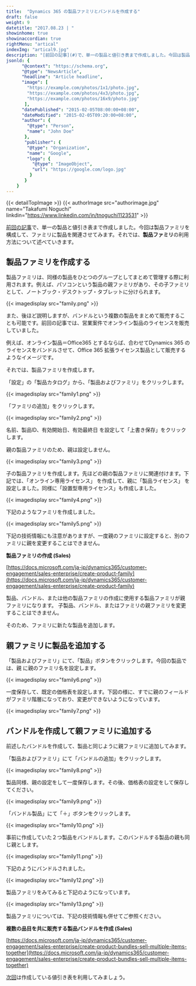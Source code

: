 ```yaml
---
title:  "Dynamics 365 の製品ファミリとバンドルを作成する"
draft: false
weight: 9
datetitle: "2017.08.23 | "
showinhome: true
showinaccordian: true
rightMenu: "artical"
indexImg: "artical9.jpg"
description: "[前回の記事](#)で、単一の製品と値引き表まで作成しました。今回は製品ファミリを構成して、ファミリに製品を関連させてみます。それでは、**製品ファミリ**の利用方法について述べていきます。"
jsonld: {
      "@context": "https://schema.org",
      "@type": "NewsArticle",
      "headline": "Article headline",
      "image": [
        "https://example.com/photos/1x1/photo.jpg",
        "https://example.com/photos/4x3/photo.jpg",
        "https://example.com/photos/16x9/photo.jpg"
       ],
      "datePublished": "2015-02-05T08:00:00+08:00",
      "dateModified": "2015-02-05T09:20:00+08:00",
      "author": {
        "@type": "Person",
        "name": "John Doe"
       },
       "publisher": {
        "@type": "Organization",
        "name": "Google",
        "logo": {
          "@type": "ImageObject",
          "url": "https://google.com/logo.jpg"
         }
       }
    }
---
```

{{< detailTopImage >}}
{{< authorImage src="authorimage.jpg" name="Takafumi Noguchi" linkdin="https://www.linkedin.com/in/tnoguchi1123531" >}}
<!-- Intro  -->
[前回の記事](https://www.andaze.com/ja/dynamics365/supporting-sales-with-dynamics-365/use-catalog-for-sales/)で、単一の製品と値引き表まで作成しました。今回は製品ファミリを構成して、ファミリに製品を関連させてみます。それでは、**製品ファミリ**の利用方法について述べていきます。


## 製品ファミリを作成する
製品ファミリは、同様の製品をひとつのグループとしてまとめて管理する際に利用されます。例えば、パソコンという製品の親ファミリがあり、その子ファミリとして、ノートブック・デスクトップ・タブレットに分けられます。
<!-- Image= family.png -->
{{< imagedisplay src="family.png" >}}

また、後ほど説明しますが、バンドルという複数の製品をまとめて販売することも可能です。前回の記事では、営業案件でオンライン製品のライセンスを販売していました。

例えば、オンライン製品＝Office365 とするならば、合わせてDynamics 365 のライセンスをバンドルさせて、Office 365 拡張ライセンス製品として販売するようなイメージです。

それでは、製品ファミリを作成します。

「設定」の「製品カタログ」から、「製品およびファミリ」をクリックします。
<!-- Image= family1.png -->
{{< imagedisplay src="family1.png" >}}

「ファミリの追加」をクリックします。
<!-- Image= family2.png -->
{{< imagedisplay src="family2.png" >}}

名前、製品ID、有効開始日、有効最終日 を設定して「上書き保存」をクリックします。

親の製品ファミリのため、親は設定しません。

<!-- Image= family3.png -->
{{< imagedisplay src="family3.png" >}}

子の製品ファミリを作成します。先ほどの親の製品ファミリに関連付けます。下記では、「オンライン専用ライセンス」 を作成して、親に「製品ライセンス」 を設定しました。同様に「設置型専用ライセンス」も作成しました。
<!-- Image= family4.png -->
{{< imagedisplay src="family4.png" >}}

下記のようなファミリを作成しました。
<!-- Image= family5.png -->
{{< imagedisplay src="family5.png" >}}

下記の技術情報にも注意がありますが、一度親のファミリに設定すると、別のファミリに親を変更することはできません。

**製品ファミリの作成 (Sales)**

[https://docs.microsoft.com/ja-jp/dynamics365/customer-engagement/sales-enterprise/create-product-family](https://docs.microsoft.com/ja-jp/dynamics365/customer-engagement/sales-enterprise/create-product-family)

<!-- Quate Box -->
製品、バンドル、または他の製品ファミリの作成に使用する製品ファミリが親ファミリになります。 子製品、バンドル、またはファミリの親ファミリを変更することはできません。

そのため、ファミリに新たな製品を追加します。


## 親ファミリに製品を追加する
「製品およびファミリ」にて、「製品」ボタンをクリックします。今回の製品では、親 に親のファミリ名を設定します。
<!-- Image= family6.png -->
{{< imagedisplay src="family6.png" >}}

一度保存して、既定の価格表を設定します。下図の様に、すでに親のフィールドがファミリ階層になっており、変更ができないようになっています。
<!-- Image= family7.png -->
{{< imagedisplay src="family7.png" >}}

## バンドルを作成して親ファミリに追加する
前述したバンドルを作成して、製品と同じように親ファミリに追加してみます。

「製品およびファミリ」にて「バンドルの追加」をクリックします。
<!-- Image= family8.png -->
{{< imagedisplay src="family8.png" >}}

製品同様、親の設定をして一度保存します。その後、価格表の設定をして保存してください。
<!-- Image= family9.png -->
{{< imagedisplay src="family9.png" >}}

「バンドル製品」にて「＋」ボタンをクリックします。
<!-- Image= family10.png -->
{{< imagedisplay src="family10.png" >}}

事前に作成していた２つ製品をバンドルします。このバンドルする製品の親も同じ親とします。
<!-- Image= family11.png -->
{{< imagedisplay src="family11.png" >}}

下記のようにバンドルされました。
<!-- Image= family12.png -->
{{< imagedisplay src="family12.png" >}}

製品ファミリをみてみると下記のようになっています。
<!-- Image= family13.png -->
{{< imagedisplay src="family13.png" >}}

製品ファミリについては、下記の技術情報も併せてご参照ください。

**複数の品目を共に販売する製品バンドルを作成 (Sales)**

[https://docs.microsoft.com/ja-jp/dynamics365/customer-engagement/sales-enterprise/create-product-bundles-sell-multiple-items-together](https://docs.microsoft.com/ja-jp/dynamics365/customer-engagement/sales-enterprise/create-product-bundles-sell-multiple-items-together)

[次回](https://www.andaze.com/ja/dynamics365/supporting-sales-with-dynamics-365/use-discount-price-lists/)は作成している値引き表を利用してみましょう。